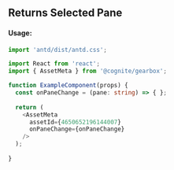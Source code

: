## Returns Selected Pane

<!-- STORY -->

#### Usage:

```typescript jsx
import 'antd/dist/antd.css';

import React from 'react';
import { AssetMeta } from '@cognite/gearbox';

function ExampleComponent(props) {
  const onPaneChange = (pane: string) => { };
  
  return (
    <AssetMeta 
      assetId={4650652196144007}
      onPaneChange={onPaneChange} 
    />
  );
  
}
```
